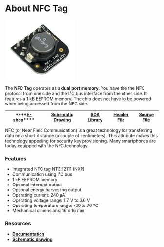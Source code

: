 # About NFC Tag

![](../.gitbook/assets/_basics_module-overview_nfc-tag.png)

The **NFC Tag** operates as a **dual port memory**. You have the the NFC protocol from one side and the I²C bus interface from the other side. It features a 1 kB EEPROM memory. The chip does not have to be powered when being accessed from the NFC side.

| \*\*\*\*[**E-shop**](https://shop.bigclown.com/nfc-tag)\*\*\*\* | [**Schematic Drawing**](https://github.com/bigclownlabs/bc-hardware/tree/master/out/bc-tag-nfc) | [**SDK Library**](https://sdk.bigclown.com/group__bc__tag__nfc) | [**Header File**](https://github.com/bigclownlabs/bcf-sdk/blob/master/bcl/inc/bc_tag_nfc.h) | [**Source File**](https://github.com/bigclownlabs/bcf-sdk/blob/master/bcl/src/bc_tag_nfc.c) |
| :---: | :---: | :---: | :---: | :---: |


NFC \(or Near Field Communication\) is a great technology for transferring data on a short distance \(a couple of centimeters\). This attribute makes this technology appealing for security key provisioning. Many smartphones are today equipped with the NFC technology.

### Features <a id="features"></a>

* Integrated NFC tag NT3H2111 \(NXP\)
* Communication using I²C bus
* 1 kB EEPROM memory
* Optional interrupt output
* Optional energy harvesting output
* Operating current: 240 µA
* Operating voltage range: 1.7 V to 3.6 V
* Operating temperature range: -20 to 70 °C
* Mechanical dimensions: 16 x 16 mm

### Resources <a id="resources"></a>

* [**Documentation**](about-nfc-tag.md)
* [**Schematic drawing**](https://github.com/bigclownlabs/bc-hardware/tree/master/out/bc-tag-nfc)

